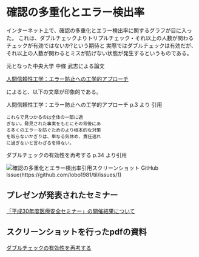 # 確認の多重化とエラー検出率

インターネット上で、確認の多重化とエラー検出率に関するグラフが目に入った。
これは、ダブルチェックよりトリプルチェック・それ以上の人数が関わるチェックが有効ではないか?という期待と
実際ではダブルチェックは有効だが、それ以上の人数が関わるとミスが防げない状態が発生するというものである。

元となった中央大学 中條 武志による論文

[人間信頼性工学：エラー防止への工学的アプローチ](http://www.indsys.chuo-u.ac.jp/~nakajo/open-data/Healthcare_Errorproofing2.pdf)

によると、以下の文章が印象的である。

人間信頼性工学：エラー防止への工学的アプローチ p.3 より 引用

```
これらで見つかるのは全体の一部に過
ぎない。発見された事実をもとにその背後にあ
る多くのエラーを防ぐためのより根本的な対策
を取らないかぎりは、単なる気休め、責任逃れ
に過ぎないと言わざるを得ない。
```

ダブルチェックの有効性を再考する p.34 より引用

![確認の多重化とエラー検出率引用スクリーンショット GitHub Issue(https://github.com/lobo1981/til/issues/1)](https://user-images.githubusercontent.com/59351307/92665749-450b9700-f342-11ea-87db-9cdf41f12447.png)

## プレゼンが発表されたセミナー
[「平成30年度医療安全セミナー」の開催結果について](https://kouseikyoku.mhlw.go.jp/shikoku/kenko_fukushi/kaisaikekkah25_00001.html)

## スクリーンショットを行ったpdfの資料

[ダブルチェックの有効性を再考する](https://kouseikyoku.mhlw.go.jp/shikoku/kenko_fukushi/000085434.pdf)

